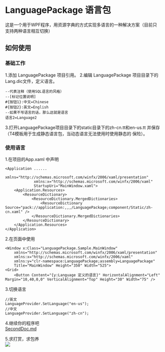 # LanguagePackage 语言包
这是一个用于WPF程序，用资源字典的方式实现多语言的一种解决方案（目前只支持两种语言相互切换）
## 如何使用
### 基础工作
1.添加 LanguagePackage 项目引用。
2.编辑 LanguagePackage 项目目录下的Lang.dic文件，定义语言。  
      
	--代表注释（使用SQL语言的风格）
    --[标记位置说明]
    #{按钮1}:中文=Chinese
    #{按钮2}:英文=English
    --如果不写语言的话，那么这就是语言
    语言2=Language2

3.打开LanguagePackage项目目录下的static目录下的zh-cn.tt和en-us.tt 并保存（T4模板用于生成静态语言包，当动态语言无法使用时使用静态的 保险）。
### 使用语言
1.在项目的App.xaml 中声明

	<Application ......
	             xmlns="http://schemas.microsoft.com/winfx/2006/xaml/presentation"
	             xmlns:x="http://schemas.microsoft.com/winfx/2006/xaml"
	             StartupUri="MainWindow.xaml">
	    <Application.Resources>
	        <ResourceDictionary>
	            <ResourceDictionary.MergedDictionaries>
	                <ResourceDictionary Source="pack://application:,,,/LanguagePackage;component/Static/zh-cn.xaml" />
	            </ResourceDictionary.MergedDictionaries>
	        </ResourceDictionary>
	    </Application.Resources>
	</Application>

2.在页面中使用

    <Window x:Class="LanguagePackage.Sample.MainWindow"
        xmlns="http://schemas.microsoft.com/winfx/2006/xaml/presentation"
        xmlns:x="http://schemas.microsoft.com/winfx/2006/xaml"
        xmlns:y="clr-namespace:LanguagePackage;assembly=LanguagePackage"
        Title="MainWindow" Height="350" Width="525">
    <Grid>
        <Button Content="{y:Language 定义的语言}" HorizontalAlignment="Left" Margin="10,40,0,0" VerticalAlignment="Top" Height="30" Width="75" />

3.切换语言   

    //英文
    LanguageProvider.SetLanguage("en-us");
    //中文
    LanguageProvider.SetLanguage("zh-cn"); 
  
4.继续你的程序吧  
[SecondDoc.md](SecondDoc.md "继续")  

5.求打赏，求包养   
![](http://i.imgur.com/t5JKA6U.png)
